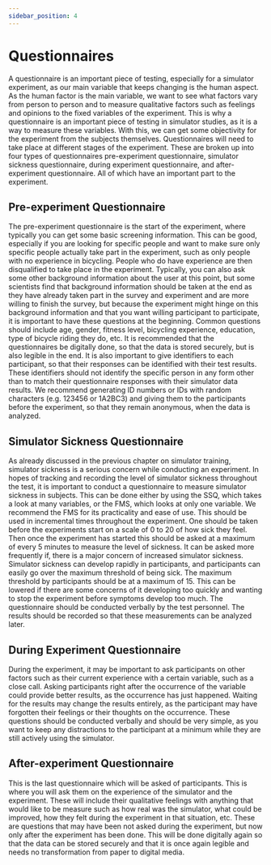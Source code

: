 ```yaml
---
sidebar_position: 4
---
```


# Questionnaires

A questionnaire is an important piece of testing, especially for a simulator experiment, as our main variable that keeps changing is the human aspect. As the human factor is the main variable, we want to see what factors vary from person to person and to measure qualitative factors such as feelings and opinions to the fixed variables of the experiment. This is why a questionnaire is an important piece of testing in simulator studies, as it is a way to measure these variables.  With this, we can get some objectivity for the experiment from the subjects themselves. Questionnaires will need to take place at different stages of the experiment. These are broken up into four types of questionnaires pre-experiment questionnaire, simulator sickness questionnaire, during experiment questionnaire, and after-experiment questionnaire. All of which have an important part to the experiment.

## Pre-experiment Questionnaire

The pre-experiment questionnaire is the start of the experiment, where typically you can get some basic screening information. This can be good, especially if you are looking for specific people and want to make sure only specific people actually take part in the experiment, such as only people with no experience in bicycling. People who do have experience are then disqualified to take place in the experiment. Typically, you can also ask some other background information about the user at this point, but some scientists find that background information should be taken at the end as they have already taken part in the survey and experiment and are more willing to finish the survey, but because the experiment might hinge on this background information and that you want willing participant to participate, it is important to have these questions at the beginning. Common questions should include age, gender, fitness level, bicycling experience, education, type of bicycle riding they do, etc. It is recommended that the questionnaires be digitally done, so that the data is stored securely, but is also legible in the end. It is also important to give identifiers to each participant, so that their responses can be identified with their test results. These identifiers should not identify the specific person in any form other than to match their questionnaire responses with their simulator data results. We recommend generating ID numbers or  IDs with random characters (e.g. 123456 or 1A2BC3) and giving them to the participants before the experiment, so that they remain anonymous, when the data is analyzed.  

## Simulator Sickness Questionnaire

As already discussed in the previous chapter on simulator training, simulator sickness is a serious concern while conducting an experiment. In hopes of tracking and recording the level of simulator sickness throughout the test, it is important to conduct a questionnaire to measure simulator sickness in subjects. This can be done either by using the SSQ, which takes a look at many variables, or the FMS, which looks at only one variable. We recommend the FMS for its practicality and ease of use. This should be used in incremental times throughout the experiment. One should be taken before the experiments start on a scale of 0 to 20 of how sick they feel. Then once the experiment has started this should be asked at a maximum of every 5 minutes to measure the level of sickness. It can be asked more frequently if, there is a major concern of increased simulator sickness. Simulator sickness can develop rapidly in participants, and participants can easily go over the maximum threshold of being sick. The maximum threshold by participants should be at a maximum of 15. This can be lowered if there are some concerns of it developing too quickly and wanting to stop the experiment before symptoms develop too much. The questionnaire should be conducted verbally by the test personnel. The results should be recorded so that these measurements can be analyzed later. 

## During Experiment Questionnaire

During the experiment, it may be important to ask participants on other factors such as their current experience with a certain variable, such as a close call. Asking participants right after the occurrence of the variable could provide better results, as the occurrence has just happened. Waiting for the results may change the results entirely, as the participant may have forgotten their feelings or their thoughts on the occurrence. These questions should be conducted verbally and should be very simple, as you want to keep any distractions to the participant at a minimum while they are still actively using the simulator.  

## After-experiment Questionnaire

This is the last questionnaire which will be asked of participants. This is where you will ask them on the experience of the simulator and the experiment. These will include their qualitative feelings with anything that would like to be measure such as how real was the simulator, what could be improved, how they felt during the experiment in that situation, etc. These are questions that may have been not asked during the experiment, but now only after the experiment has been done. This will be done digitally again so that the data can be stored securely and that it is once again legible and needs no transformation from paper to digital media. 
